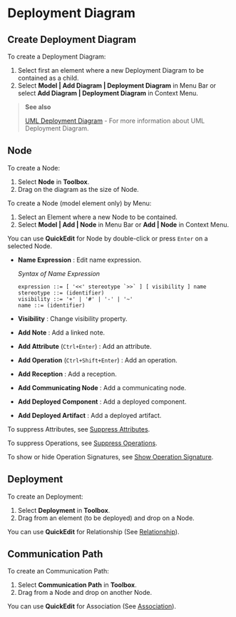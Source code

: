 # Deployment Diagram

## Create Deployment Diagram

To create a Deployment Diagram:

1. Select first an element where a new Deployment Diagram to be contained as a child.
2. Select **Model \| Add Diagram \| Deployment Diagram** in Menu Bar or select **Add Diagram \| Deployment Diagram** in Context Menu.

> **See also**
>
> [UML Deployment Diagram](http://www.uml-diagrams.org/deployment-diagrams-overview.html) - For more information about UML Deployment Diagram.

## Node

To create a Node:

1. Select **Node** in **Toolbox**.
2. Drag on the diagram as the size of Node.

To create a Node \(model element only\) by Menu:

1. Select an Element where a new Node to be contained.
2. Select **Model \| Add \| Node** in Menu Bar or **Add \| Node** in Context Menu.

You can use **QuickEdit** for Node by double-click or press `Enter` on a selected Node.

* **Name Expression** : Edit name expression.

  _Syntax of Name Expression_

  ```text
  expression ::= [ '<<' stereotype `>>` ] [ visibility ] name
  stereotype ::= (identifier)
  visibility ::= '+' | '#' | '-' | '~'
  name ::= (identifier)
  ```

* **Visibility** : Change visibility property.
* **Add Note** : Add a linked note.
* **Add Attribute** \(`Ctrl+Enter`\) : Add an attribute.
* **Add Operation** \(`Ctrl+Shift+Enter`\) : Add an operation.
* **Add Reception** : Add a reception.
* **Add Communicating Node** : Add a communicating node.
* **Add Deployed Component** : Add a deployed component.
* **Add Deployed Artifact** : Add a deployed artifact.

To suppress Attributes, see [Suppress Attributes](../user-guide/formatting-diagram.md#suppress-attributes).

To suppress Operations, see [Suppress Operations](../user-guide/formatting-diagram.md#suppress-operations).

To show or hide Operation Signatures, see [Show Operation Signature](../user-guide/formatting-diagram.md#show-operation-signature).

## Deployment

To create an Deployment:

1. Select **Deployment** in **Toolbox**.
2. Drag from an element \(to be deployed\) and drop on a Node.

You can use **QuickEdit** for Relationship \(See [Relationship](class-diagram.md#relationship)\).

## Communication Path

To create an Communication Path:

1. Select **Communication Path** in **Toolbox**.
2. Drag from a Node and drop on another Node.

You can use **QuickEdit** for Association \(See [Association](class-diagram.md#association)\).

